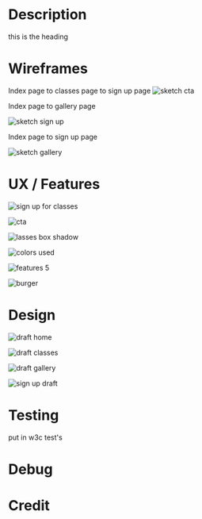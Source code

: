 # Description

this is the heading

# Wireframes
Index page to classes page to sign up page
![sketch cta](https://github.com/Aaron-Flynn/Just-Flow-Yoga/assets/170866088/0a504437-a480-4ac4-8ca7-7422a86275b5)


Index page to gallery page

![sketch sign up](https://github.com/Aaron-Flynn/Just-Flow-Yoga/assets/170866088/353a629f-f88b-4efd-93a4-8a32931bfe9e)

Index page to sign up page

![sketch gallery](https://github.com/Aaron-Flynn/Just-Flow-Yoga/assets/170866088/006c18e1-ebb4-47c7-b37e-d7d775a13e80)

# UX / Features

![sign up for classes](https://github.com/Aaron-Flynn/Just-Flow-Yoga/assets/170866088/59a5183e-abc4-48ff-bc9c-d4a05b05f1b1)

![cta](https://github.com/Aaron-Flynn/Just-Flow-Yoga/assets/170866088/5ce9dc66-a65e-40a0-879f-fc51add769a1)

![lasses box shadow](https://github.com/Aaron-Flynn/Just-Flow-Yoga/assets/170866088/1eb78be5-be14-4ba0-b1be-e15b4bc38bfd)

![colors used](https://github.com/Aaron-Flynn/Just-Flow-Yoga/assets/170866088/50501173-012b-4773-b213-36e1dcdeae69)

![features 5](https://github.com/Aaron-Flynn/Just-Flow-Yoga/assets/170866088/648c393e-f22e-467e-a2ee-695ad08f8f3f)

![burger](https://github.com/Aaron-Flynn/Just-Flow-Yoga/assets/170866088/323af2fe-71f5-405b-bef0-51e18d78a5b8)

# Design 

![draft home](https://github.com/Aaron-Flynn/Just-Flow-Yoga/assets/170866088/bcbec20f-e5f6-4d58-9a23-061b8b76d0b5)

![draft classes](https://github.com/Aaron-Flynn/Just-Flow-Yoga/assets/170866088/7b9010f4-ba56-4057-97d2-3cd1b6cc6500)

![draft gallery ](https://github.com/Aaron-Flynn/Just-Flow-Yoga/assets/170866088/0bfc8efc-cb4e-4d2d-8069-66dedf0c2d3e)

![sign up draft](https://github.com/Aaron-Flynn/Just-Flow-Yoga/assets/170866088/37433ec4-aaa6-4f29-8e0f-fbe9f67f86af)

# Testing 
put in w3c test's 

# Debug



# Credit

